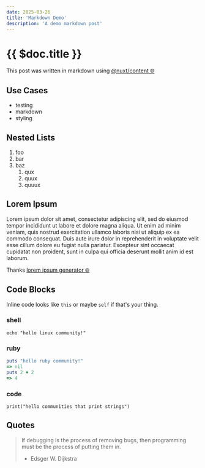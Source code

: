 ```yaml
---
date: 2025-03-26
title: 'Markdown Demo'
description: 'A demo markdown post'
---
```


# {{ $doc.title }}

This post was written in markdown using [@nuxt/content 🌐](https://content.nuxt.com)

## Use Cases

* testing
* markdown
* styling

## Nested Lists

1. foo
2. bar
3. baz
    1. qux
    1. quux
    1. quuux

## Lorem Ipsum

Lorem ipsum dolor sit amet, consectetur adipiscing elit, sed do eiusmod tempor incididunt ut labore et dolore magna aliqua. Ut enim ad minim veniam, quis nostrud exercitation ullamco laboris nisi ut aliquip ex ea commodo consequat. Duis aute irure dolor in reprehenderit in voluptate velit esse cillum dolore eu fugiat nulla pariatur. Excepteur sint occaecat cupidatat non proident, sunt in culpa qui officia deserunt mollit anim id est laborum.

Thanks [lorem ipsum generator 🌐](https://loremipsum.io)

## Code Blocks

Inline code looks like `this` or maybe `self` if that's your thing.

### shell
```shell
echo "hello linux community!"
```

### ruby
```ruby
puts "hello ruby community!"
=> nil
puts 2 + 2
=> 4
```

### code
```
print("hello communities that print strings")
```

## Quotes

> If debugging is the process of removing bugs, then programming must be the process of putting them in.
> - Edsger W. Dijkstra